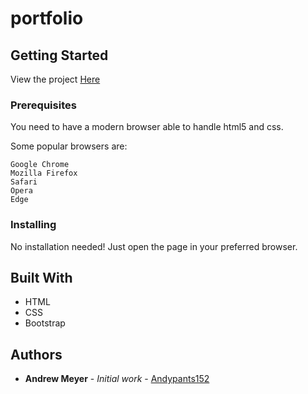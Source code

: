 # portfolio

## Getting Started

View the project [Here](https://andypants152.github.io/portfolio/)

### Prerequisites

You need to have a modern browser able to handle html5 and css. 

Some popular browsers are:
```
Google Chrome
Mozilla Firefox
Safari
Opera
Edge
```

### Installing

No installation needed! Just open the page in your preferred browser.

## Built With

* HTML
* CSS
* Bootstrap

## Authors

* **Andrew Meyer** - *Initial work* - [Andypants152](https://github.com/Andypants152)

